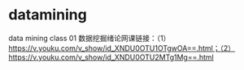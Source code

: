 # datamining
data mining class
01 数据挖掘绪论网课链接：（1）https://v.youku.com/v_show/id_XNDU0OTU1OTgwOA==.html；（2）https://v.youku.com/v_show/id_XNDU0OTU2MTg1Mg==.html

